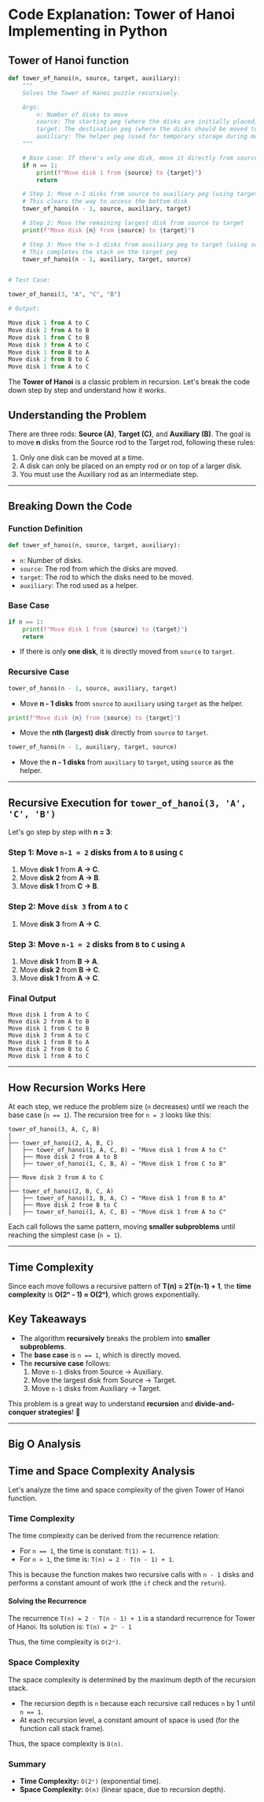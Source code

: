 # Code Explanation: Tower of Hanoi Implementing in Python

## **Tower of Hanoi function**

```python
def tower_of_hanoi(n, source, target, auxiliary):
    """
    Solves the Tower of Hanoi puzzle recursively.

    Args:
        n: Number of disks to move
        source: The starting peg (where the disks are initially placed)
        target: The destination peg (where the disks should be moved to)
        auxiliary: The helper peg (used for temporary storage during moving)
    """

    # Base case: If there's only one disk, move it directly from source to target
    if n == 1:
        print(f"Move disk 1 from {source} to {target}")
        return

    # Step 1: Move n-1 disks from source to auxiliary peg (using target as temporary storage)
    # This clears the way to access the bottom disk
    tower_of_hanoi(n - 1, source, auxiliary, target)

    # Step 2: Move the remaining largest disk from source to target
    print(f"Move disk {n} from {source} to {target}")

    # Step 3: Move the n-1 disks from auxiliary peg to target (using source as temporary storage)
    # This completes the stack on the target peg
    tower_of_hanoi(n - 1, auxiliary, target, source)


# Test Case:

tower_of_hanoi(3, "A", "C", "B")

# Output:

Move disk 1 from A to C
Move disk 2 from A to B
Move disk 1 from C to B
Move disk 3 from A to C
Move disk 1 from B to A
Move disk 2 from B to C
Move disk 1 from A to C

```

The **Tower of Hanoi** is a classic problem in recursion. Let's break the code down step by step and understand how it works.

## **Understanding the Problem**

There are three rods: **Source (A)**, **Target (C)**, and **Auxiliary (B)**. The goal is to move **n** disks from the Source rod to the Target rod, following these rules:

1. Only one disk can be moved at a time.
2. A disk can only be placed on an empty rod or on top of a larger disk.
3. You must use the Auxiliary rod as an intermediate step.

---

## **Breaking Down the Code**

### **Function Definition**

```python
def tower_of_hanoi(n, source, target, auxiliary):
```

- `n`: Number of disks.
- `source`: The rod from which the disks are moved.
- `target`: The rod to which the disks need to be moved.
- `auxiliary`: The rod used as a helper.

### **Base Case**

```python
if n == 1:
    print(f"Move disk 1 from {source} to {target}")
    return
```

- If there is only **one disk**, it is directly moved from `source` to `target`.

### **Recursive Case**

```python
tower_of_hanoi(n - 1, source, auxiliary, target)
```

- Move **n - 1 disks** from `source` to `auxiliary` using `target` as the helper.

```python
print(f"Move disk {n} from {source} to {target}")
```

- Move the **nth (largest) disk** directly from `source` to `target`.

```python
tower_of_hanoi(n - 1, auxiliary, target, source)
```

- Move the **n - 1 disks** from `auxiliary` to `target`, using `source` as the helper.

---

## **Recursive Execution for `tower_of_hanoi(3, 'A', 'C', 'B')`**

Let's go step by step with **n = 3**:

### **Step 1: Move `n-1 = 2` disks from `A` to `B` using `C`**

1. Move **disk 1** from **A → C**.
2. Move **disk 2** from **A → B**.
3. Move **disk 1** from **C → B**.

### **Step 2: Move `disk 3` from `A` to `C`**

1. Move **disk 3** from **A → C**.

### **Step 3: Move `n-1 = 2` disks from `B` to `C` using `A`**

1. Move **disk 1** from **B → A**.
2. Move **disk 2** from **B → C**.
3. Move **disk 1** from **A → C**.

### **Final Output**

```plaintext
Move disk 1 from A to C
Move disk 2 from A to B
Move disk 1 from C to B
Move disk 3 from A to C
Move disk 1 from B to A
Move disk 2 from B to C
Move disk 1 from A to C
```

---

## **How Recursion Works Here**

At each step, we reduce the problem size (`n` decreases) until we reach the base case (`n == 1`). The recursion tree for `n = 3` looks like this:

```plaintext
tower_of_hanoi(3, A, C, B)
│
├── tower_of_hanoi(2, A, B, C) 
│   ├── tower_of_hanoi(1, A, C, B) → "Move disk 1 from A to C"
│   ├── Move disk 2 from A to B
│   ├── tower_of_hanoi(1, C, B, A) → "Move disk 1 from C to B"
│
├── Move disk 3 from A to C
│
├── tower_of_hanoi(2, B, C, A)
│   ├── tower_of_hanoi(1, B, A, C) → "Move disk 1 from B to A"
│   ├── Move disk 2 from B to C
│   ├── tower_of_hanoi(1, A, C, B) → "Move disk 1 from A to C"
```

Each call follows the same pattern, moving **smaller subproblems** until reaching the simplest case (`n = 1`).

---

## **Time Complexity**

Since each move follows a recursive pattern of **T(n) = 2T(n-1) + 1**, the **time complexity** is **O(2ⁿ - 1) ≈ O(2ⁿ)**, which grows exponentially.

## **Key Takeaways**

- The algorithm **recursively** breaks the problem into **smaller subproblems**.
- The **base case** is `n == 1`, which is directly moved.
- The **recursive case** follows:
  1. Move `n-1` disks from Source → Auxiliary.
  2. Move the largest disk from Source → Target.
  3. Move `n-1` disks from Auxiliary → Target.

This problem is a great way to understand **recursion** and **divide-and-conquer strategies**! 🚀

---

## Big O Analysis

## Time and Space Complexity Analysis

Let's analyze the time and space complexity of the given Tower of Hanoi function.

### Time Complexity

The time complexity can be derived from the recurrence relation:

- For `n == 1`, the time is constant: `T(1) = 1`.
- For `n > 1`, the time is: `T(n) = 2 ⋅ T(n - 1) + 1`.

This is because the function makes two recursive calls with `n - 1` disks and performs a constant amount of work (the `if` check and the `return`).

#### Solving the Recurrence

The recurrence `T(n) = 2 ⋅ T(n - 1) + 1` is a standard recurrence for Tower of Hanoi. Its solution is: `T(n) = 2ⁿ - 1`

Thus, the time complexity is `O(2ⁿ)`.

### Space Complexity

The space complexity is determined by the maximum depth of the recursion stack.

- The recursion depth is `n` because each recursive call reduces `n` by 1 until `n == 1`.
- At each recursion level, a constant amount of space is used (for the function call stack frame).

Thus, the space complexity is `O(n)`.

### Summary

- **Time Complexity:** `O(2ⁿ)` (exponential time).
- **Space Complexity:** `O(n)` (linear space, due to recursion depth).
